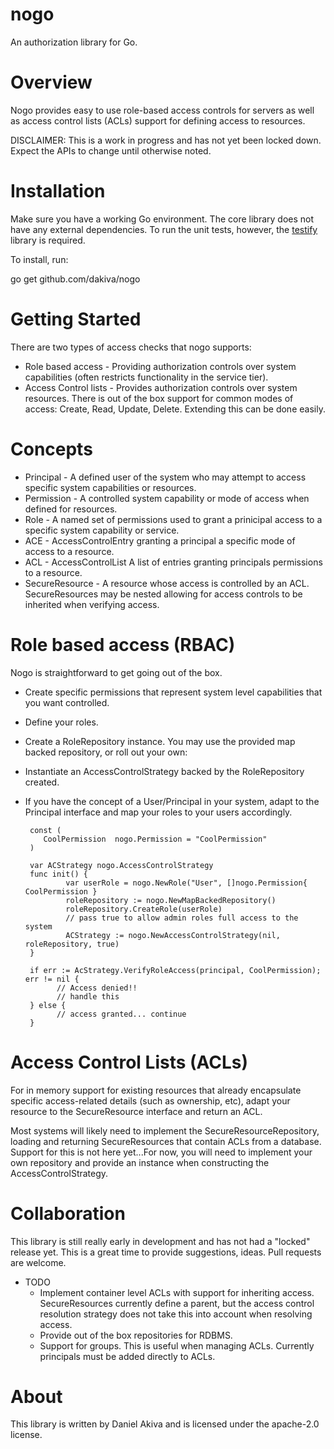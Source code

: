 nogo
====

An authorization library for Go.

Overview
========
Nogo provides easy to use role-based access controls for servers as well as access control lists (ACLs) support for defining access to resources.

DISCLAIMER: This is a work in progress and has not yet been locked down. Expect the APIs to change until otherwise noted.

Installation
============
Make sure you have a working Go environment. The core library does not have any external dependencies. To run the unit tests, however, the [testify](https://github.com/stretchr/testify) library is required.

To install, run:

   go get github.com/dakiva/nogo

Getting Started
===============
There are two types of access checks that nogo supports:

* Role based access - Providing authorization controls over system capabilities (often restricts functionality in the service tier).
* Access Control lists - Provides authorization controls over system resources. There is out of the box support for common modes of access: Create, Read, Update, Delete. Extending this can be done easily.

Concepts
========
* Principal - A defined user of the system who may attempt to access specific system capabilities or resources.
* Permission - A controlled system capability or mode of access when defined for resources.
* Role - A named set of permissions used to grant a prinicipal access to a specific system capability or service.
* ACE - AccessControlEntry granting a principal a specific mode of access to a resource.
* ACL - AccessControlList A list of entries granting principals permissions to a resource.
* SecureResource - A resource whose access is controlled by an ACL. SecureResources may be nested allowing for access controls to be inherited when verifying access.

Role based access (RBAC)
========================
Nogo is straightforward to get going out of the box.

* Create specific permissions that represent system level capabilities that you want controlled.
* Define your roles.
* Create a RoleRepository instance. You may use the provided map backed repository, or roll out your own:
* Instantiate an AccessControlStrategy backed by the RoleRepository created.
* If you have the concept of a User/Principal in your system, adapt to the Principal interface and map your roles to your users accordingly.

       const (
          CoolPermission  nogo.Permission = "CoolPermission"
       )
       
       var ACStrategy nogo.AccessControlStrategy
       func init() {
               var userRole = nogo.NewRole("User", []nogo.Permission{ CoolPermission }
               roleRepository := nogo.NewMapBackedRepository()
               roleRepository.CreateRole(userRole)
               // pass true to allow admin roles full access to the system
               ACStrategy := nogo.NewAccessControlStrategy(nil, roleRepository, true)
       }
  
       if err := AcStrategy.VerifyRoleAccess(principal, CoolPermission); err != nil {
             // Access denied!!
             // handle this
       } else {
             // access granted... continue
       }

Access Control Lists (ACLs)
==========================
For in memory support for existing resources that already encapsulate specific access-related details (such as ownership, etc), adapt your resource to the SecureResource interface and return an ACL.

Most systems will likely need to implement the SecureResourceRepository, loading and returning SecureResources that contain ACLs from a database. Support for this is not here yet...For now, you will need to implement your own repository and provide an instance when constructing the AccessControlStrategy.

Collaboration
=============
This library is still really early in development and has not had a "locked" release yet. This is a great time to provide suggestions, ideas. Pull requests are welcome.

* TODO
  - Implement container level ACLs with support for inheriting access. SecureResources currently define a parent, but the access control resolution strategy does not take this into account when resolving access.
  - Provide out of the box repositories for RDBMS.
  - Support for groups. This is useful when managing ACLs. Currently principals must be added directly to ACLs.

About
=====
This library is written by Daniel Akiva and is licensed under the apache-2.0 license. 